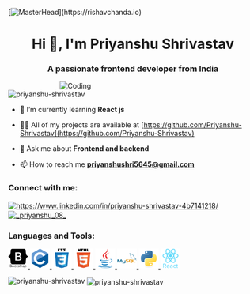 [![MasterHead]([https://1.bp.blogspot.com/-7A4WynwLsM...](https://www.google.com/imgres?imgurl=https%3A%2F%2Fcdnl.iconscout.com%2Flottie%2Fpremium%2Fthumb%2Fjava-developer-3573002-3021679.gif&tbnid=kide34JrRNALQM&vet=10CJACEDMovwFqFwoTCNiivaqqrYEDFQAAAAAdAAAAABAD..i&imgrefurl=https%3A%2F%2Ficonscout.com%2Flotties%2Fjavascript-banner&docid=72aLgZBVi-5-XM&w=719&h=360&q=banner%20gif%20images%20coding&hl=en&ved=0CJACEDMovwFqFwoTCNiivaqqrYEDFQAAAAAdAAAAABAD))](https://rishavchanda.io)

<h1 align="center">Hi 👋, I'm Priyanshu Shrivastav</h1>
<h3 align="center">A passionate frontend developer from India</h3>
<img align="right" alt="Coding" width="400" src="https://cdn.dribbble.com/users/116207...">

<p align="left"> <img src="https://komarev.com/ghpvc/?username=priyanshu-shrivastav&label=Profile%20views&color=0e75b6&style=flat" alt="priyanshu-shrivastav" /> </p>

- 🌱 I’m currently learning **React js**

- 👨‍💻 All of my projects are available at [https://github.com/Priyanshu-Shrivastav](https://github.com/Priyanshu-Shrivastav)

- 💬 Ask me about **Frontend and backend**

- 📫 How to reach me **priyanshushri5645@gmail.com**

<h3 align="left">Connect with me:</h3>
<p align="left">
<a href="https://linkedin.com/in/https://www.linkedin.com/in/priyanshu-shrivastav-4b7141218/" target="blank"><img align="center" src="https://raw.githubusercontent.com/rahuldkjain/github-profile-readme-generator/master/src/images/icons/Social/linked-in-alt.svg" alt="https://www.linkedin.com/in/priyanshu-shrivastav-4b7141218/" height="30" width="40" /></a>
<a href="https://instagram.com/_priyanshu_08_" target="blank"><img align="center" src="https://raw.githubusercontent.com/rahuldkjain/github-profile-readme-generator/master/src/images/icons/Social/instagram.svg" alt="_priyanshu_08_" height="30" width="40" /></a>
</p>

<h3 align="left">Languages and Tools:</h3>
<p align="left"> <a href="https://getbootstrap.com" target="_blank" rel="noreferrer"> <img src="https://raw.githubusercontent.com/devicons/devicon/master/icons/bootstrap/bootstrap-plain-wordmark.svg" alt="bootstrap" width="40" height="40"/> </a> <a href="https://www.cprogramming.com/" target="_blank" rel="noreferrer"> <img src="https://raw.githubusercontent.com/devicons/devicon/master/icons/c/c-original.svg" alt="c" width="40" height="40"/> </a> <a href="https://www.w3schools.com/css/" target="_blank" rel="noreferrer"> <img src="https://raw.githubusercontent.com/devicons/devicon/master/icons/css3/css3-original-wordmark.svg" alt="css3" width="40" height="40"/> </a> <a href="https://www.w3.org/html/" target="_blank" rel="noreferrer"> <img src="https://raw.githubusercontent.com/devicons/devicon/master/icons/html5/html5-original-wordmark.svg" alt="html5" width="40" height="40"/> </a> <a href="https://www.java.com" target="_blank" rel="noreferrer"> <img src="https://raw.githubusercontent.com/devicons/devicon/master/icons/java/java-original.svg" alt="java" width="40" height="40"/> </a> <a href="https://www.mysql.com/" target="_blank" rel="noreferrer"> <img src="https://raw.githubusercontent.com/devicons/devicon/master/icons/mysql/mysql-original-wordmark.svg" alt="mysql" width="40" height="40"/> </a> <a href="https://www.python.org" target="_blank" rel="noreferrer"> <img src="https://raw.githubusercontent.com/devicons/devicon/master/icons/python/python-original.svg" alt="python" width="40" height="40"/> </a> <a href="https://reactjs.org/" target="_blank" rel="noreferrer"> <img src="https://raw.githubusercontent.com/devicons/devicon/master/icons/react/react-original-wordmark.svg" alt="react" width="40" height="40"/> </a> </p>

<p><img align="left" src="https://github-readme-stats.vercel.app/api/top-langs?username=priyanshu-shrivastav&show_icons=true&locale=en&layout=compact" alt="priyanshu-shrivastav" /></p>

<p>&nbsp;<img align="center" src="https://github-readme-stats.vercel.app/api?username=priyanshu-shrivastav&show_icons=true&locale=en" alt="priyanshu-shrivastav" /></p>
